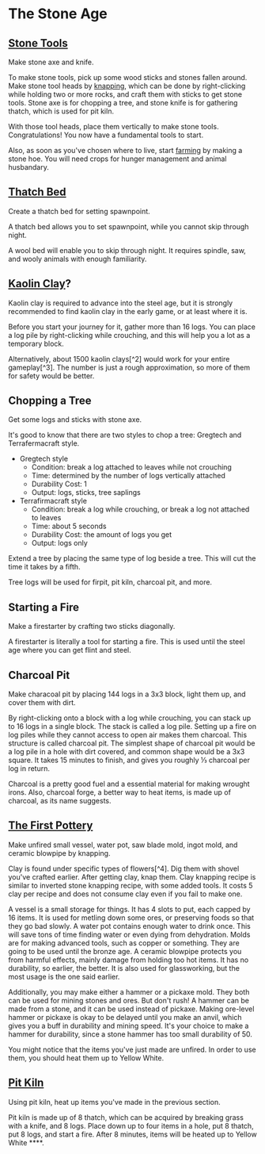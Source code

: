 # The Stone Age
## [Stone Tools](../primitive-age/20250306153529.md)
Make stone axe and knife.

To make stone tools, pick up some wood sticks and stones fallen around. Make stone tool heads by [knapping](../tfc-basics/20250308173354.md#knapping), which can be done by right-clicking while holding two or more rocks, and craft them with sticks to get stone tools. Stone axe is for chopping a tree, and stone knife is for gathering thatch, which is used for pit kiln.

With those tool heads, place them vertically to make stone tools. Congratulations! You now have a fundamental tools to start.

Also, as soon as you've chosen where to live, start [farming](../primitive-age/20250307010726.md) by making a stone hoe. You will need crops for hunger management and animal husbandary.

## [Thatch Bed](../primitive-age/20250307015405.md#thatch-bed)
Create a thatch bed for setting spawnpoint.

A thatch bed allows you to set spawnpoint, while you cannot skip through night.

A wool bed will enable you to skip through night. It requires spindle, saw, and wooly animals with enough familiarity.

## [Kaolin Clay](../primitive-age/20250308163610.md#kaolinite-powder)?
Kaolin clay is required to advance into the steel age, but it is strongly recommended to find kaolin clay in the early game, or at least where it is.

Before you start your journey for it, gather more than 16 logs. You can place a log pile by right-clicking while crouching, and this will help you a lot as a temporary block.

Alternatively, about 1500 kaolin clays[^2] would work for your entire gameplay[^3]. The number is just a rough approximation, so more of them for safety would be better.

## Chopping a Tree
Get some logs and sticks with stone axe.

It's good to know that there are two styles to chop a tree: Gregtech and Terrafermacraft style.

* Gregtech style
    * Condition: break a log attached to leaves while not crouching
    * Time: determined by the number of logs vertically attached
    * Durability Cost: 1
    * Output: logs, sticks, tree saplings
* Terrafirmacraft style
    * Condition: break a log while crouching, or break a log not attached to leaves
    * Time: about 5 seconds
    * Durability Cost: the amount of logs you get
    * Output: logs only

Extend a tree by placing the same type of log beside a tree. This will cut the time it takes by a fifth.

Tree logs will be used for firpit, pit kiln, charcoal pit, and more.

## Starting a Fire
Make a firestarter by crafting two sticks diagonally.

A firestarter is literally a tool for starting a fire. This is used until the steel age where you can get flint and steel.

## Charcoal Pit
Make characoal pit by placing 144 logs in a 3x3 block, light them up, and cover them with dirt.

By right-clicking onto a block with a log while crouching, you can stack up to 16 logs in a single block. The stack is called a log pile. Setting up a fire on log piles while they cannot access to open air makes them charcoal. This structure is called charcoal pit. The simplest shape of charcoal pit would be a log pile in a hole with dirt covered, and common shape would be a 3x3 square. It takes 15 minutes to finish, and gives you roughly ⅓ charcoal per log in return.

Charcoal is a pretty good fuel and a essential material for making wrought irons. Also, charcoal forge, a better way to heat items, is made up of charcoal, as its name suggests.

## [The First Pottery](../primitive-age/20250308175403.md)
Make unfired small vessel, water pot, saw blade mold, ingot mold, and ceramic blowpipe by knapping.

Clay is found under specific types of flowers[^4]. Dig them with shovel you've crafted earlier. After getting clay, knap them. Clay knapping recipe is similar to inverted stone knapping recipe, with some added tools. It costs 5 clay per recipe and does not consume clay even if you fail to make one.

A vessel is a small storage for things. It has 4 slots to put, each capped by 16 items. It is used for metling down some ores, or preserving foods so that they go bad slowly. A water pot contains enough water to drink once. This will save tons of time finding water or even dying from dehydration. Molds are for making advanced tools, such as copper or something. They are going to be used until the bronze age. A ceramic blowpipe protects you from harmful effects, mainly damage from holding too hot items. It has no durability, so earlier, the better. It is also used for glassworking, but the most usage is the one said earlier.

Additionally, you may make either a hammer or a pickaxe mold. They both can be used for mining stones and ores. But don't rush! A hammer can be made from a stone, and it can be used instead of pickaxe. Making ore-level hammer or pickaxe is okay to be delayed until you make an anvil, which gives you a buff in durability and mining speed. It's your choice to make a hammer for durability, since a stone hammer has too small durability of 50.

You might notice that the items you've just made are unfired. In order to use them, you should heat them up to Yellow White.

## [Pit Kiln](../primitive-age/20250309022123.md#pit-kiln)
Using pit kiln, heat up items you've made in the previous section.

Pit kiln is made up of 8 thatch, which can be acquired by breaking grass with a knife, and 8 logs. Place down up to four items in a hole, put 8 thatch, put 8 logs, and start a fire. After 8 minutes, items will be heated up to Yellow White ****.
